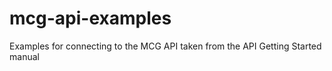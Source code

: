 # mcg-api-examples
Examples for connecting to the MCG API taken from the API Getting Started manual
